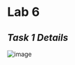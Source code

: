 # Lab 6 
## _Task 1 Details_ 
![image](https://user-images.githubusercontent.com/81130487/198813796-32b322ce-19ea-402f-9614-781ef3969901.png)
